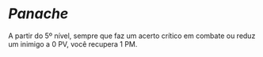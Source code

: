 # *Panache*

A partir do 5º nível, sempre que faz um acerto crítico em combate ou reduz um inimigo a 0 PV, você recupera 1 PM.